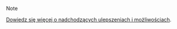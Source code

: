 > [!NOTE]
> [Dowiedz się więcej o nadchodzących ulepszeniach i możliwościach](https://aka.ms/hdinsightnew).
